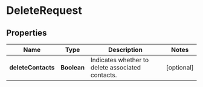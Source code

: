 

# DeleteRequest


## Properties

| Name | Type | Description | Notes |
|------------ | ------------- | ------------- | -------------|
|**deleteContacts** | **Boolean** | Indicates whether to delete associated contacts. |  [optional] |



